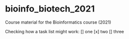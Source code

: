 # bioinfo_biotech_2021
Course material for the Bioinformatics course (2021)

Checking how a task list might work:
[] one
[x] two
[] three
